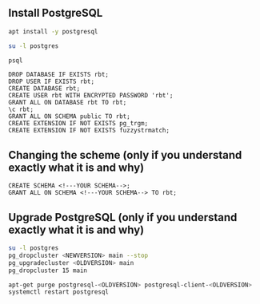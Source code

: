 ## Install PostgreSQL
```bash
apt install -y postgresql
```

```bash
su -l postgres
```

```bash
psql
```

```postgresql
DROP DATABASE IF EXISTS rbt;
DROP USER IF EXISTS rbt;
CREATE DATABASE rbt;
CREATE USER rbt WITH ENCRYPTED PASSWORD 'rbt';
GRANT ALL ON DATABASE rbt TO rbt;
\c rbt;
GRANT ALL ON SCHEMA public TO rbt;
CREATE EXTENSION IF NOT EXISTS pg_trgm;
CREATE EXTENSION IF NOT EXISTS fuzzystrmatch;
```

## Changing the scheme (only if you understand exactly what it is and why)
```postgresql
CREATE SCHEMA <!---YOUR SCHEMA-->;
GRANT ALL ON SCHEMA <!---YOUR SCHEMA--> TO rbt;
```

## Upgrade PostgreSQL (only if you understand exactly what it is and why)
```bash
su -l postgres
pg_dropcluster <NEWVERSION> main --stop
pg_upgradecluster <OLDVERSION> main
pg_dropcluster 15 main
```

```bash
apt-get purge postgresql-<OLDVERSION> postgresql-client-<OLDVERSION>
systemctl restart postgresql
```